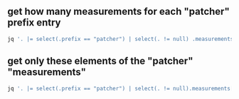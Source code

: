 
## get how many measurements for each "patcher" prefix entry

```bash
jq '. |= select(.prefix == "patcher") | select(. != null) .measurements | length' < agent-perf.jsonl
```

## get only these elements of the "patcher" "measurements"

```bash
jq '. |= select(.prefix == "patcher") | select(. != null).measurements[] | select(.tag == "patcher:String.prototype.substr:wrapper")' < agent-perf.jsonl
```
